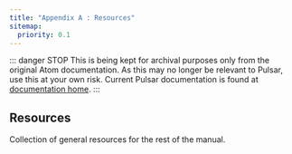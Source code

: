 ```yaml
---
title: "Appendix A : Resources"
sitemap:
  priority: 0.1
---
```


::: danger STOP
This is being kept for archival purposes only from the original Atom documentation. As this may no longer be relevant to Pulsar, use this at your own risk.
Current Pulsar documentation is found at [documentation home](/docs/launch-manual/getting-started).
:::

## Resources

Collection of general resources for the rest of the manual.

<!-- @include: ./sections/glossary.md -->
